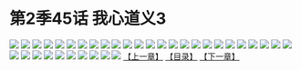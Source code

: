 # 第2季45话 我心道义3
![](https://s1.baozimh.com/scomic/sanyanxiaotianlu-samanhua/0/486-at8f/1.jpg)
![](https://s1.baozimh.com/scomic/sanyanxiaotianlu-samanhua/0/486-at8f/2.jpg)
![](https://s1.baozimh.com/scomic/sanyanxiaotianlu-samanhua/0/486-at8f/3.jpg)
![](https://s1.baozimh.com/scomic/sanyanxiaotianlu-samanhua/0/486-at8f/4.jpg)
![](https://s1.baozimh.com/scomic/sanyanxiaotianlu-samanhua/0/486-at8f/5.jpg)
![](https://s1.baozimh.com/scomic/sanyanxiaotianlu-samanhua/0/486-at8f/6.jpg)
![](https://s1.baozimh.com/scomic/sanyanxiaotianlu-samanhua/0/486-at8f/7.jpg)
![](https://s1.baozimh.com/scomic/sanyanxiaotianlu-samanhua/0/486-at8f/8.jpg)
![](https://s1.baozimh.com/scomic/sanyanxiaotianlu-samanhua/0/486-at8f/9.jpg)
![](https://s1.baozimh.com/scomic/sanyanxiaotianlu-samanhua/0/486-at8f/10.jpg)
![](https://s1.baozimh.com/scomic/sanyanxiaotianlu-samanhua/0/486-at8f/11.jpg)
![](https://s1.baozimh.com/scomic/sanyanxiaotianlu-samanhua/0/486-at8f/12.jpg)
![](https://s1.baozimh.com/scomic/sanyanxiaotianlu-samanhua/0/486-at8f/13.jpg)
![](https://s1.baozimh.com/scomic/sanyanxiaotianlu-samanhua/0/486-at8f/14.jpg)
![](https://s1.baozimh.com/scomic/sanyanxiaotianlu-samanhua/0/486-at8f/15.jpg)
![](https://s1.baozimh.com/scomic/sanyanxiaotianlu-samanhua/0/486-at8f/16.jpg)
![](https://s1.baozimh.com/scomic/sanyanxiaotianlu-samanhua/0/486-at8f/17.jpg)
![](https://s1.baozimh.com/scomic/sanyanxiaotianlu-samanhua/0/486-at8f/18.jpg)
![](https://s1.baozimh.com/scomic/sanyanxiaotianlu-samanhua/0/486-at8f/19.jpg)
![](https://s1.baozimh.com/scomic/sanyanxiaotianlu-samanhua/0/486-at8f/20.jpg)
![](https://s1.baozimh.com/scomic/sanyanxiaotianlu-samanhua/0/486-at8f/21.jpg)
![](https://s1.baozimh.com/scomic/sanyanxiaotianlu-samanhua/0/486-at8f/22.jpg)
![](https://s1.baozimh.com/scomic/sanyanxiaotianlu-samanhua/0/486-at8f/23.jpg)
![](https://s1.baozimh.com/scomic/sanyanxiaotianlu-samanhua/0/486-at8f/24.jpg)
![](https://s1.baozimh.com/scomic/sanyanxiaotianlu-samanhua/0/486-at8f/25.jpg)
![](https://s1.baozimh.com/scomic/sanyanxiaotianlu-samanhua/0/486-at8f/26.jpg)
![](https://s1.baozimh.com/scomic/sanyanxiaotianlu-samanhua/0/486-at8f/27.jpg)
![](https://s1.baozimh.com/scomic/sanyanxiaotianlu-samanhua/0/486-at8f/28.jpg)
![](https://s1.baozimh.com/scomic/sanyanxiaotianlu-samanhua/0/486-at8f/29.jpg)
![](https://s1.baozimh.com/scomic/sanyanxiaotianlu-samanhua/0/486-at8f/30.jpg)
![](https://s1.baozimh.com/scomic/sanyanxiaotianlu-samanhua/0/486-at8f/31.jpg)
![](https://s1.baozimh.com/scomic/sanyanxiaotianlu-samanhua/0/486-at8f/32.jpg)
![](https://s1.baozimh.com/scomic/sanyanxiaotianlu-samanhua/0/486-at8f/33.jpg)
![](https://s1.baozimh.com/scomic/sanyanxiaotianlu-samanhua/0/486-at8f/34.jpg)
![](https://s1.baozimh.com/scomic/sanyanxiaotianlu-samanhua/0/486-at8f/35.jpg)
[【上一章】](./486.md)
[【目录】](./README.md)
[【下一章】](./488.md)
